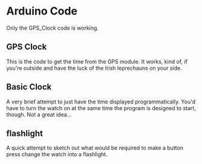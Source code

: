 # Arduino Code

Only the GPS_Clock code is working.

## GPS Clock

This is the code to get the time from the GPS module. It works, kind of, if
you're outside and have the luck of the Irish leprechauns on your side.

## Basic Clock

A very brief attempt to just have the time displayed programmatically. You'd
have to turn the watch on at the same time the program is designed to start,
though. Not a great idea...


## flashlight

A quick attempt to sketch out what would be required to make a button press
change the watch into a flashlight.
